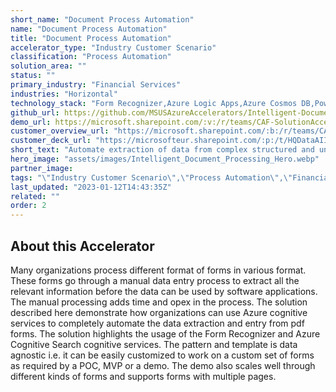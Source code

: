 ```yaml
---
short_name: "Document Process Automation"
name: "Document Process Automation"
title: "Document Process Automation"
accelerator_type: "Industry Customer Scenario"
classification: "Process Automation"
solution_area: ""
status: ""
primary_industry: "Financial Services"
industries: "Horizontal"
technology_stack: "Form Recognizer,Azure Logic Apps,Azure Cosmos DB,Power BI,Azure Data Explorer,Bot Framework,Luis"
github_url: https://github.com/MSUSAzureAccelerators/Intelligent-Document-Processing-Accelerator
demo_url: https://microsoft.sharepoint.com/:v:/r/teams/CAF-SolutionAccelerators/Shared%20Documents/General/BVA%20Files/Intelligent%20Document%20Processing/POV_demo_Intelligent%20Document%20Processing.mp4?csf=1&web=1&e=NaUO7M
customer_overview_url: "https://microsoft.sharepoint.com/:b:/r/teams/CAF-SolutionAccelerators/Shared%20Documents/General/BVA%20Files/Intelligent%20Document%20Processing/Intelligent%20Document%20Processing%20Overview.pdf?csf=1&web=1&e=rbbswr"
customer_deck_url: "https://microsofteur.sharepoint.com/:p:/t/HQDataAIIndustryTeam/EWNlQ1ANRcVDlXfdCxUFBTQB0f1ueB52vQGDVkNjb8yKsQ?e=FeJIQm"
short_text: "Automate extraction of data from complex structured and unstructured documents to unlock insights."
hero_image: "assets/images/Intelligent_Document_Processing_Hero.webp"
partner_image: 
tags: "\"Industry Customer Scenario\",\"Process Automation\",\"Financial Services\",\"Horizontal\",\"Form Recognizer\",\"Azure Logic Apps\",\"Azure Cosmos DB\",\"Power BI\",\"Azure Data Explorer\",\"Bot Framework\",\"Luis\""
last_updated: "2023-01-12T14:43:35Z"
related: ""
order: 2
---
```

## About this Accelerator

Many organizations process different format of forms in various format. These forms go through a manual data entry process to extract all the relevant information before the data can be used by software applications. The manual processing adds time and opex in the process. The solution described here demonstrate how organizations can use Azure cognitive services to completely automate the data extraction and entry from pdf forms. The solution highlights the usage of the Form Recognizer and Azure Cognitive Search cognitive services. The pattern and template is data agnostic i.e. it can be easily customized to work on a custom set of forms as required by a POC, MVP or a demo. The demo also scales well through different kinds of forms and supports forms with multiple pages.
